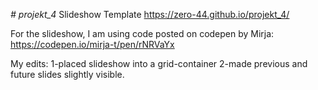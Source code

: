 _# projekt_4_
Slideshow Template
https://zero-44.github.io/projekt_4/


For the slideshow, I am using code posted on codepen by Mirja: https://codepen.io/mirja-t/pen/rNRVaYx

My edits:
1-placed slideshow into a grid-container
2-made previous and future slides slightly visible.
